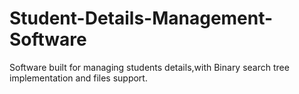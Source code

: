 # Student-Details-Management-Software
Software built for managing students details,with Binary search tree implementation and files support.
